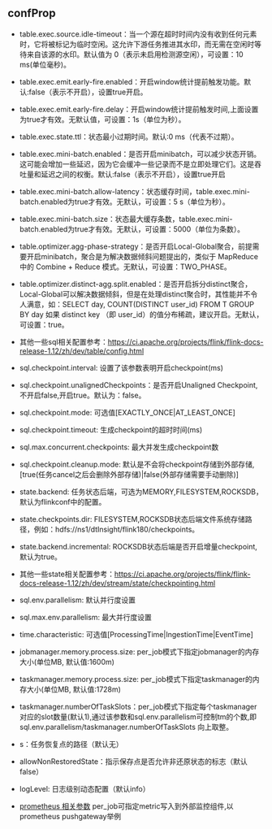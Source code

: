 ## confProp

* table.exec.source.idle-timeout：当一个源在超时时间内没有收到任何元素时，它将被标记为临时空闲。这允许下游任务推进其水印，而无需在空闲时等待来自该源的水印。默认值为 0（表示未启用检测源空闲），可设置：10 ms(单位毫秒)。


* table.exec.emit.early-fire.enabled：开启window统计提前触发功能。默认:false（表示不开启），设置true开启。
* table.exec.emit.early-fire.delay：开启window统计提前触发时间,上面设置为true才有效。无默认值，可设置：1s（单位为秒）。


* table.exec.state.ttl：状态最小过期时间。默认:0 ms（代表不过期）。


* table.exec.mini-batch.enabled：是否开启minibatch，可以减少状态开销。这可能会增加一些延迟，因为它会缓冲一些记录而不是立即处理它们。这是吞吐量和延迟之间的权衡。默认:false（表示不开启），设置true开启
* table.exec.mini-batch.allow-latency：状态缓存时间，table.exec.mini-batch.enabled为true才有效。无默认，可设置：5 s（单位为秒）。
* table.exec.mini-batch.size：状态最大缓存条数，table.exec.mini-batch.enabled为true才有效。无默认，可设置：5000（单位为条数）。
* table.optimizer.agg-phase-strategy：是否开启Local-Global聚合，前提需要开启minibatch，聚合是为解决数据倾斜问题提出的，类似于 MapReduce 中的 Combine + Reduce 模式。无默认，可设置：TWO_PHASE。


* table.optimizer.distinct-agg.split.enabled：是否开启拆分distinct聚合，Local-Global可以解决数据倾斜，但是在处理distinct聚合时，其性能并不令人满意，如：SELECT day, COUNT(DISTINCT user_id) FROM T GROUP BY day 如果 distinct key （即 user_id）的值分布稀疏，建议开启。无默认，可设置：true。
* 其他一些sql相关配置参考：https://ci.apache.org/projects/flink/flink-docs-release-1.12/zh/dev/table/config.html


* sql.checkpoint.interval: 设置了该参数表明开启checkpoint(ms)
* sql.checkpoint.unalignedCheckpoints：是否开启Unaligned Checkpoint,不开启false,开启true。默认为：false。
* sql.checkpoint.mode: 可选值[EXACTLY_ONCE|AT_LEAST_ONCE]
* sql.checkpoint.timeout: 生成checkpoint的超时时间(ms)
* sql.max.concurrent.checkpoints: 最大并发生成checkpoint数
* sql.checkpoint.cleanup.mode: 默认是不会将checkpoint存储到外部存储,[true(任务cancel之后会删除外部存储)|false(外部存储需要手动删除)]


* state.backend: 任务状态后端，可选为MEMORY,FILESYSTEM,ROCKSDB，默认为flinkconf中的配置。
* state.checkpoints.dir: FILESYSTEM,ROCKSDB状态后端文件系统存储路径，例如：hdfs://ns1/dtInsight/flink180/checkpoints。
* state.backend.incremental: ROCKSDB状态后端是否开启增量checkpoint,默认为true。
* 其他一些state相关配置参考：https://ci.apache.org/projects/flink/flink-docs-release-1.12/zh/dev/stream/state/checkpointing.html


* sql.env.parallelism: 默认并行度设置
* sql.max.env.parallelism: 最大并行度设置


* time.characteristic: 可选值[ProcessingTime|IngestionTime|EventTime]


* jobmanager.memory.process.size: per_job模式下指定jobmanager的内存大小(单位MB, 默认值:1600m)
* taskmanager.memory.process.size: per_job模式下指定taskmanager的内存大小(单位MB, 默认值:1728m)
* taskmanager.numberOfTaskSlots：per_job模式下指定每个taskmanager对应的slot数量(默认1),通过该参数和sql.env.parallelism可控制tm的个数,即sql.env.parallelism/taskmanager.numberOfTaskSlots 向上取整。
* s：任务恢复点的路径（默认无）
* allowNonRestoredState：指示保存点是否允许非还原状态的标志（默认false）
* logLevel: 日志级别动态配置（默认info）
* [prometheus 相关参数](./prometheus.md) per_job可指定metric写入到外部监控组件,以prometheus pushgateway举例
